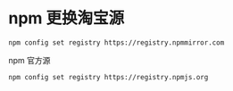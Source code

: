 # npm 更换淘宝源

```
npm config set registry https://registry.npmmirror.com
```

npm 官方源

```
npm config set registry https://registry.npmjs.org
```